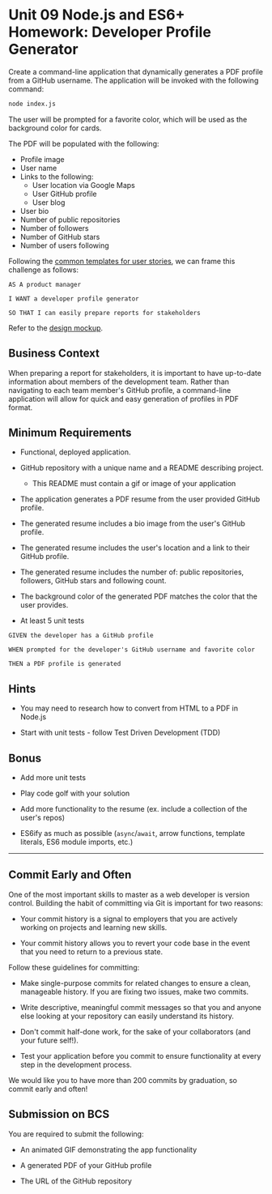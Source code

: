 # Unit 09 Node.js and ES6+ Homework: Developer Profile Generator

Create a command-line application that dynamically generates a PDF profile from a GitHub username. The application will be invoked with the following command:

```sh
node index.js
```

The user will be prompted for a favorite color, which will be used as the background color for cards.

The PDF will be populated with the following:

- Profile image
- User name
- Links to the following:
  - User location via Google Maps
  - User GitHub profile
  - User blog
- User bio
- Number of public repositories
- Number of followers
- Number of GitHub stars
- Number of users following

Following the [common templates for user stories](https://en.wikipedia.org/wiki/User_story#Common_templates), we can frame this challenge as follows:

```
AS A product manager

I WANT a developer profile generator

SO THAT I can easily prepare reports for stakeholders
```

Refer to the [design mockup](./Assets/resume.pdf).

## Business Context

When preparing a report for stakeholders, it is important to have up-to-date information about members of the development team. Rather than navigating to each team member's GitHub profile, a command-line application will allow for quick and easy generation of profiles in PDF format.

## Minimum Requirements

- Functional, deployed application.

- GitHub repository with a unique name and a README describing project.

  - This README must contain a gif or image of your application

- The application generates a PDF resume from the user provided GitHub profile.

- The generated resume includes a bio image from the user's GitHub profile.

- The generated resume includes the user's location and a link to their GitHub profile.

- The generated resume includes the number of: public repositories, followers, GitHub stars and following count.

- The background color of the generated PDF matches the color that the user provides.

- At least 5 unit tests

```
GIVEN the developer has a GitHub profile

WHEN prompted for the developer's GitHub username and favorite color

THEN a PDF profile is generated
```

## Hints

- You may need to research how to convert from HTML to a PDF in Node.js

- Start with unit tests - follow Test Driven Development (TDD)

## Bonus

- Add more unit tests

- Play code golf with your solution

- Add more functionality to the resume (ex. include a collection of the user's repos)

- ES6ify as much as possible (`async`/`await`, arrow functions, template literals, ES6 module imports, etc.)

---

## Commit Early and Often

One of the most important skills to master as a web developer is version control. Building the habit of committing via Git is important for two reasons:

- Your commit history is a signal to employers that you are actively working on projects and learning new skills.

- Your commit history allows you to revert your code base in the event that you need to return to a previous state.

Follow these guidelines for committing:

- Make single-purpose commits for related changes to ensure a clean, manageable history. If you are fixing two issues, make two commits.

- Write descriptive, meaningful commit messages so that you and anyone else looking at your repository can easily understand its history.

- Don't commit half-done work, for the sake of your collaborators (and your future self!).

- Test your application before you commit to ensure functionality at every step in the development process.

We would like you to have more than 200 commits by graduation, so commit early and often!

## Submission on BCS

You are required to submit the following:

- An animated GIF demonstrating the app functionality

- A generated PDF of your GitHub profile

- The URL of the GitHub repository
